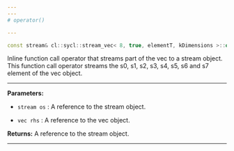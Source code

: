 ```yaml
---
---
# operator()

---
```


```cpp
const stream& cl::sycl::stream_vec< 8, true, elementT, kDimensions >::operator()(const stream &os, const vec< elementT, kDimensions > &rhs)
```


Inline function call operator that streams part of the vec to a stream object. This function call operator streams the s0, s1, s2, s3, s4, s5, s6 and s7 element of the vec object. 


---
**Parameters:**

 - `stream os`
: A reference to the stream object. 

 - `vec rhs`
: A reference to the vec object. 

**Returns:** A reference to the stream object. 

---
